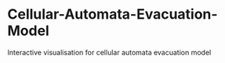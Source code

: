 # Cellular-Automata-Evacuation-Model
Interactive visualisation for cellular automata evacuation model
